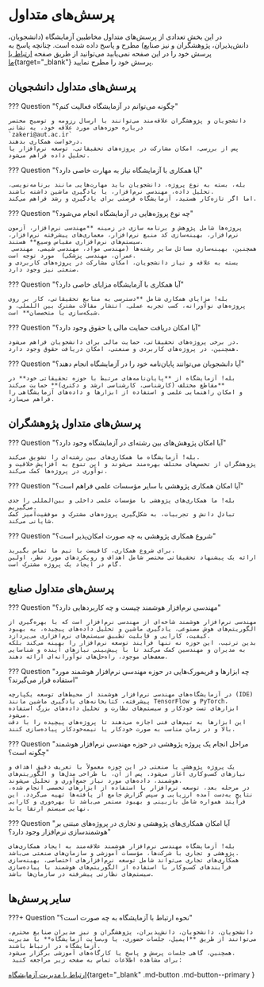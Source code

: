 # پرسش‌های متداول 
در این بخش تعدادی از پرسش‌های متداول مخاطبین آزمایشگاه (دانشجویان، دانش‌پذیران، پژوهشگران و نیز صنایع) مطرح و پاسخ داده شده است. 
چنانچه پاسخ به پرسش خود را در این صفحه نمی‌یابید می‌توانید از طریق صفحه [ارتباط با ما](contact.md){target="_blank"} پرسش خود را مطرح نمایید. 


## پرسش‌های متداول دانشجویان

??? Question "چگونه می‌توانم در آزمایشگاه فعالیت کنم؟"
    
    دانشجویان و پژوهشگران علاقه‌مند می‌توانند با ارسال رزومه و توضیح مختصر درباره حوزه‌های مورد علاقه خود، به نشانی 
    `zakeri@aut.ac.ir`
    درخواست همکاری بدهند.  
    پس از بررسی، امکان مشارکت در پروژه‌های تحقیقاتی، توسعه نرم‌افزار یا تحلیل داده فراهم می‌شود.


??? Question "آیا همکاری با آزمایشگاه نیاز به مهارت خاصی دارد؟"

    بله، بسته به نوع پروژه، دانشجویان باید مهارت‌هایی مانند برنامه‌نویسی، تحلیل داده، مهندسی نرم‌افزار، یا یادگیری ماشین داشته باشند.  
    اما اگر تازه‌کار هستید، آزمایشگاه فرصتی برای یادگیری و رشد فراهم می‌کند.


??? Question "چه نوع پروژه‌هایی در آزمایشگاه انجام می‌شود؟"

    پروژه‌ها شامل پژوهش و برنامه سازی در زمینه **مهندسی نرم‌افزار، آزمون نرم‌افزار، بهینه‌سازی کد منبع نرم‌افزار، معماری‌های پیشرفته نرم‌افزار، سیستم‌های نرم‌افزاری مقیاس وسیع** هستند. 
     همچنین، بهینه‌سازی مسائل سایر رشته‌ها (مهندسی مواد، مهندسی شیمی، مهندسی عمران، مهندسی پزشکی)  مورد توجه است. 
    بسته به علاقه و نیاز دانشجویان، امکان مشارکت در پروژه‌های کاربردی و صنعتی نیز وجود دارد.


??? Question "آیا همکاری با آزمایشگاه مزایای خاصی دارد؟"

    بله! مزایای همکاری شامل **دسترسی به منابع تحقیقاتی، کار بر روی پروژه‌های نوآورانه، کسب تجربه عملی، انتشار مقالات مشترک بین اللملی، و شبکه‌سازی با متخصصان** است.


??? Question "آیا امکان دریافت حمایت مالی یا حقوق وجود دارد؟"

    در برخی پروژه‌های تحقیقاتی، حمایت مالی برای دانشجویان فراهم می‌شود.  
    همچنین، در پروژه‌های کاربردی و صنعتی، امکان دریافت حقوق وجود دارد.


??? Question "آیا دانشجویان می‌توانند پایان‌نامه خود را در آزمایشگاه انجام دهند؟"

    بله! آزمایشگاه از **پایان‌نامه‌های مرتبط با حوزه تحقیقاتی خود** در **مقاطع مختلف (کارشناسی، کارشناسی ارشد و دکتری)** حمایت می‌کند  
    و امکان راهنمایی علمی و استفاده از ابزارها و داده‌های آزمایشگاهی را فراهم می‌سازد.




## پرسش‌های متداول پژوهشگران 

??? Question "آیا امکان پژوهش‌های بین رشته‌ای در آزمایشگاه وجود دارد؟"

    بله! آزمایشگاه ما همکاری‌های بین رشته‌ای را تشویق می‌کند.
    پژوهشگران از تخصص‌های مختلف بهره‌مند می‌شوند و این تنوع به افزایش خلاقیت و نوآوری در پروژه‌ها کمک می‌کند.



??? Question "آیا امکان همکاری پژوهشی با سایر مؤسسات علمی فراهم است؟"

    بله! ما همکاری‌های پژوهشی با مؤسسات علمی داخلی و بین‌المللی را جدی می‌گیریم.
    تبادل دانش و تجربیات، به شکل‌گیری پروژه‌های مشترک و موفقیت‌آمیز کمک شایانی می‌کند.


??? Question "شروع همکاری پژوهشی به چه صورت امکان‌پذیر است؟"

    برای شروع همکاری، کافیست با تیم ما تماس بگیرید.
    ارائه یک پیشنهاد تحقیقاتی مختصر شامل اهداف و رویکردهای مورد نظر، اولین گام در ایجاد یک پروژه مشترک است.



## پرسش‌های متداول صنایع


??? Question "مهندسی نرم‌افزار هوشمند چیست و چه کاربردهایی دارد؟"

    مهندسی نرم‌افزار هوشمند شاخه‌ای از مهندسی نرم‌افزار است که با بهره‌گیری از الگوریتم‌های هوش مصنوعی، یادگیری ماشین و تحلیل داده‌های پیچیده، به بهبود کیفیت، کارایی و قابلیت تطبیق سیستم‌های نرم‌افزاری می‌پردازد.
    بدین ترتیب، این حوزه نه تنها فرآیند توسعه نرم‌افزار را بهینه می‌کند بلکه به مدیران و مهندسین کمک می‌کند تا با پیش‌بینی نیازهای آینده و شناسایی ضعف‌های موجود، راه‌حل‌های نوآورانه‌ای ارائه دهند.



??? Question "چه ابزارها و فریمورک‌هایی در حوزه مهندسی نرم‌افزار هوشمند مورد استفاده قرار می‌گیرند؟"

    در آزمایشگاه‌های مهندسی نرم‌افزار هوشمند از محیط‌های توسعه یکپارچه (IDE) پیشرفته، کتابخانه‌های یادگیری ماشین مانند TensorFlow و PyTorch، ابزارهای تست خودکار و سیستم‌های نظارت و تحلیل داده‌های بزرگ استفاده می‌شود.
    این ابزارها به تیم‌های فنی اجازه می‌دهند تا پروژه‌های پیچیده را با دقت بالا و در زمان مناسب به صورت خودکار یا نیمه‌خودکار پیاده‌سازی کنند.



??? Question "مراحل انجام یک پروژه پژوهشی در حوزه مهندسی نرم‌افزار هوشمند چگونه است؟"

    یک پروژه پژوهشی یا صنعتی در این حوزه معمولاً با تعریف دقیق اهداف و نیازهای کسب‌وکاری آغاز می‌شود. پس از آن، با طراحی مدل‌ها و الگوریتم‌های هوشمند، داده‌های مورد نیاز جمع‌آوری و تحلیل می‌شوند.
    در مرحله بعد، توسعه نرم‌افزار با استفاده از ابزارهای تخصصی انجام شده، نتایج به‌دست آمده ارزیابی و سپس گزارش جامع از یافته‌ها تهیه می‌گردد. این فرآیند همواره شامل بازبینی و بهبود مستمر می‌باشد تا بهره‌وری و کارایی نهایی سیستم ارتقا یابد.


??? Question "آیا امکان همکاری‌های پژوهشی و تجاری در پروژه‌های مبتنی بر هوشمندسازی نرم‌افزار وجود دارد؟"

    بله! آزمایشگاه مهندسی نرم‌افزار هوشمند علاقه‌مند به ایجاد همکاری‌های پژوهشی و تجاری با شرکت‌ها، مؤسسات آموزشی و سازمان‌های صنعتی می‌باشد.
    همکاری‌های تجاری می‌تواند شامل توسعه نرم‌افزارهای اختصاصی، بهینه‌سازی فرآیندهای کسب‌وکار با استفاده از الگوریتم‌های هوشمند یا پیاده‌سازی سیستم‌های نظارتی پیشرفته در سازمان‌ها باشد.



## سایر پرسش‌ها

???+ Question "نحوه ارتباط با آزمایشگاه به چه صورت است؟"

    دانشجویان، دانشجویان، دانش‌پذیران، پژوهشگران و نیز مدیران صنایع محترم، می‌توانند از طریق **ایمیل، جلسات حضوری، یا وب‌سایت آزمایشگاه** با مدیریت آزمایشگاه در ارتباط باشند.  
    همچنین، گاهی جلسات پرسش و پاسخ یا کارگاه‌های آموزشی برگزار می‌شود.
     برای مشاهده اطلاعات تماس به صفحه زیر مراجعه کنید:
[ارتباط با مدیریت آزمایشگاه](       https://www.m-zakeri.ir/pages/contact-me.html){target="_blank" .md-button .md-button--primary }
